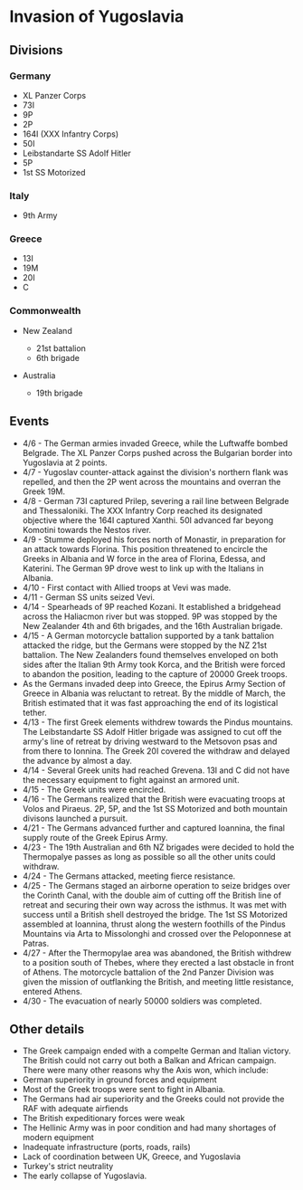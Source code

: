 # Invasion of Yugoslavia

## Divisions

### Germany

* XL Panzer Corps
* 73I
* 9P
* 2P
* 164I (XXX Infantry Corps)
* 50I
* Leibstandarte SS Adolf Hitler
* 5P
* 1st SS Motorized

### Italy

* 9th Army

### Greece

* 13I
* 19M
* 20I
* C

### Commonwealth

* New Zealand
  * 21st battalion
  * 6th brigade

* Australia
  * 19th brigade

## Events

* 4/6 - The German armies invaded Greece, while the Luftwaffe bombed Belgrade. The XL Panzer Corps pushed across the Bulgarian border into Yugoslavia at 2 points.
* 4/7 - Yugoslav counter-attack against the division's northern flank was repelled, and then the 2P went across the mountains and overran the Greek 19M.
* 4/8 - German 73I captured Prilep, severing a rail line between Belgrade and Thessaloniki. The XXX Infantry Corp reached its designated objective where the 164I captured Xanthi. 50I advanced far beyong Komotini towards the Nestos river.
* 4/9 - Stumme deployed his forces north of Monastir, in preparation for an attack towards Florina. This position threatened to encircle the Greeks in Albania and W force in the area of Florina, Edessa, and Katerini. The German 9P drove west to link up with the Italians in Albania.
* 4/10 - First contact with Allied troops at Vevi was made.
* 4/11 - German SS units seized Vevi.
* 4/14 - Spearheads of 9P reached Kozani. It established a bridgehead across the Haliacmon river but was stopped. 9P was stopped by the New Zealander 4th and 6th brigades, and the 16th Australian brigade.
* 4/15 - A German motorcycle battalion supported by a tank battalion attacked the ridge, but the Germans were stopped by the NZ 21st battalion. The New Zealanders found themselves enveloped on both sides after the Italian 9th Army took Korca, and the British were forced to abandon the position, leading to the capture of 20000 Greek troops.
* As the Germans invaded deep into Greece, the Epirus Army Section of Greece in Albania was reluctant to retreat. By the middle of March, the British estimated that it was fast approaching the end of its logistical tether.
* 4/13 - The first Greek elements withdrew towards the Pindus mountains. The Leibstandarte SS Adolf Hitler brigade was assigned to cut off the army's line of retreat by driving westward to the Metsovon psas and from there to Ionnina. The Greek 20I covered the withdraw and delayed the advance by almost a day.
* 4/14 - Several Greek units had reached Grevena. 13I and C did not have the necessary equipment to fight against an armored unit.
* 4/15 - The Greek units were encircled.
* 4/16 - The Germans realized that the British were evacuating troops at Volos and Piraeus. 2P, 5P, and the 1st SS Motorized and both mountain divisons launched a pursuit.
* 4/21 - The Germans advanced further and captured Ioannina, the final supply route of the Greek Epirus Army. 
* 4/23 - The 19th Australian and 6th NZ brigades were decided to hold the Thermopalye passes as long as possible so all the other units could withdraw.
* 4/24 - The Germans attacked, meeting fierce resistance.
* 4/25 - The Germans staged an airborne operation to seize bridges over the Corinth Canal, with the double aim of cutting off the British line of retreat and securing their own way across the isthmus. It was met with success until a British shell destroyed the bridge. The 1st SS Motorized assembled at Ioannina, thrust along the western foothills of the Pindus Mountains via Arta to Missolonghi and crossed over the Peloponnese at Patras. 
* 4/27 - After the Thermopylae area was abandoned, the British withdrew to a position south of Thebes, where they erected a last obstacle in front of Athens. The motorcycle battalion of the 2nd Panzer Division was given the mission of outflanking the British, and meeting little resistance, entered Athens.
* 4/30 - The evacuation of nearly 50000 soldiers was completed.

## Other details

* The Greek campaign ended with a compelte German and Italian victory. The British could not carry out both a Balkan and African campaign. There were many other reasons why the Axis won, which include:
* German superiority in ground forces and equipment
* Most of the Greek troops were sent to fight in Albania.
* The Germans had air superiority and the Greeks could not provide the RAF with adequate airfiends
* The British expeditionary forces were weak
* The Hellinic Army was in poor condition and had many shortages of modern equipment
* Inadequate infrastructure (ports, roads, rails)
* Lack of coordination between UK, Greece, and Yugoslavia
* Turkey's strict neutrality
* The early collapse of Yugoslavia.
